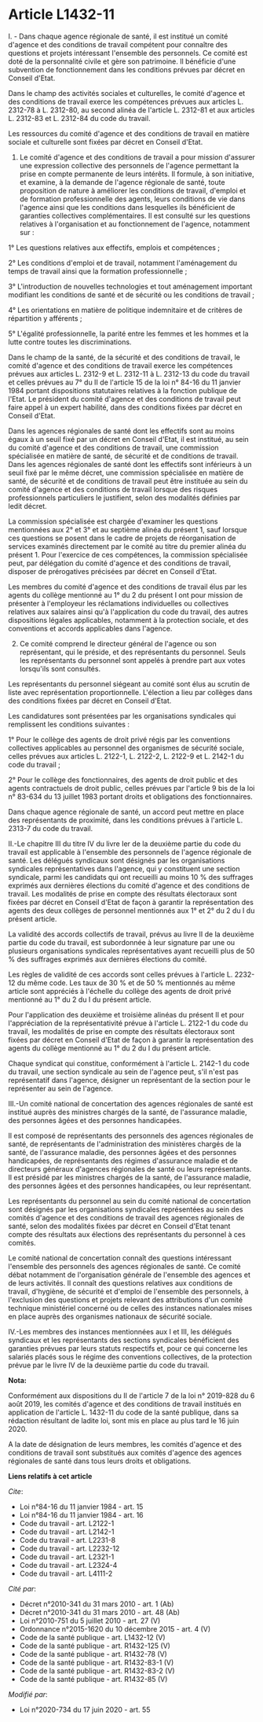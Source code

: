 # Article L1432-11

I. - Dans chaque agence régionale de santé, il est institué un comité d'agence et des conditions de travail compétent pour
connaître des questions et projets intéressant l'ensemble des personnels. Ce comité est doté de la personnalité civile et
gère son patrimoine. Il bénéficie d'une subvention de fonctionnement dans les conditions prévues par décret en Conseil
d'Etat.

Dans le champ des activités sociales et culturelles, le comité d'agence et des conditions de travail exerce les compétences
prévues aux articles L. 2312-78 à L. 2312-80, au second alinéa de l'article L. 2312-81 et aux articles L. 2312-83 et L.
2312-84 du code du travail.

Les ressources du comité d'agence et des conditions de travail en matière sociale et culturelle sont fixées par décret en
Conseil d'Etat.

1. Le comité d'agence et des conditions de travail a pour mission d'assurer une expression collective des personnels de
l'agence permettant la prise en compte permanente de leurs intérêts. Il formule, à son initiative, et examine, à la demande
de l'agence régionale de santé, toute proposition de nature à améliorer les conditions de travail, d'emploi et de formation
professionnelle des agents, leurs conditions de vie dans l'agence ainsi que les conditions dans lesquelles ils bénéficient de
garanties collectives complémentaires. Il est consulté sur les questions relatives à l'organisation et au fonctionnement de
l'agence, notamment sur :

1° Les questions relatives aux effectifs, emplois et compétences ;

2° Les conditions d'emploi et de travail, notamment l'aménagement du temps de travail ainsi que la formation
professionnelle ;

3° L'introduction de nouvelles technologies et tout aménagement important modifiant les conditions de santé et de sécurité ou
les conditions de travail ;

4° Les orientations en matière de politique indemnitaire et de critères de répartition y afférents ;

5° L'égalité professionnelle, la parité entre les femmes et les hommes et la lutte contre toutes les discriminations.

Dans le champ de la santé, de la sécurité et des conditions de travail, le comité d'agence et des conditions de travail
exerce les compétences prévues aux articles L. 2312-9 et L. 2312-11 à L. 2312-13 du code du travail et celles prévues au 7°
du II de l'article 15 de la loi n° 84-16 du 11 janvier 1984 portant dispositions statutaires relatives à la fonction publique
de l'Etat. Le président du comité d'agence et des conditions de travail peut faire appel à un expert habilité, dans des
conditions fixées par décret en Conseil d'Etat.

Dans les agences régionales de santé dont les effectifs sont au moins égaux à un seuil fixé par un décret en Conseil d'Etat,
il est institué, au sein du comité d'agence et des conditions de travail, une commission spécialisée en matière de santé, de
sécurité et de conditions de travail. Dans les agences régionales de santé dont les effectifs sont inférieurs à un seuil fixé
par le même décret, une commission spécialisée en matière de santé, de sécurité et de conditions de travail peut être
instituée au sein du comité d'agence et des conditions de travail lorsque des risques professionnels particuliers le
justifient, selon des modalités définies par ledit décret.

La commission spécialisée est chargée d'examiner les questions mentionnées aux 2° et 3° et au septième alinéa du présent 1,
sauf lorsque ces questions se posent dans le cadre de projets de réorganisation de services examinés directement par le
comité au titre du premier alinéa du présent 1. Pour l'exercice de ces compétences, la commission spécialisée peut, par
délégation du comité d'agence et des conditions de travail, disposer de prérogatives précisées par décret en Conseil d'Etat.

Les membres du comité d'agence et des conditions de travail élus par les agents du collège mentionné au 1° du 2 du présent I
ont pour mission de présenter à l'employeur les réclamations individuelles ou collectives relatives aux salaires ainsi qu'à
l'application du code du travail, des autres dispositions légales applicables, notamment à la protection sociale, et des
conventions et accords applicables dans l'agence.

2. Ce comité comprend le directeur général de l'agence ou son représentant, qui le préside, et des représentants du
personnel. Seuls les représentants du personnel sont appelés à prendre part aux votes lorsqu'ils sont consultés.

Les représentants du personnel siégeant au comité sont élus au scrutin de liste avec représentation proportionnelle.
L'élection a lieu par collèges dans des conditions fixées par décret en Conseil d'Etat.

Les candidatures sont présentées par les organisations syndicales qui remplissent les conditions suivantes :

1° Pour le collège des agents de droit privé régis par les conventions collectives applicables au personnel des organismes de
sécurité sociale, celles prévues aux articles L. 2122-1, L. 2122-2, L. 2122-9 et L. 2142-1 du code du travail ;

2° Pour le collège des fonctionnaires, des agents de droit public et des agents contractuels de droit public, celles prévues
par l'article 9 bis de la loi n° 83-634 du 13 juillet 1983 portant droits et obligations des fonctionnaires.

Dans chaque agence régionale de santé, un accord peut mettre en place des représentants de proximité, dans les conditions
prévues à l'article L. 2313-7 du code du travail.

II.-Le chapitre III du titre IV du livre Ier de la deuxième partie du code du travail est applicable à l'ensemble des
personnels de l'agence régionale de santé. Les délégués syndicaux sont désignés par les organisations syndicales
représentatives dans l'agence, qui y constituent une section syndicale, parmi les candidats qui ont recueilli au moins 10 %
des suffrages exprimés aux dernières élections du comité d'agence et des conditions de travail. Les modalités de prise en
compte des résultats électoraux sont fixées par décret en Conseil d'Etat de façon à garantir la représentation des agents des
deux collèges de personnel mentionnés aux 1° et 2° du 2 du I du présent article.

La validité des accords collectifs de travail, prévus au livre II de la deuxième partie du code du travail, est subordonnée à
leur signature par une ou plusieurs organisations syndicales représentatives ayant recueilli plus de 50 % des suffrages
exprimés aux dernières élections du comité.

Les règles de validité de ces accords sont celles prévues à l'article L. 2232-12 du même code. Les taux de 30 % et de 50 %
mentionnés au même article sont appréciés à l'échelle du collège des agents de droit privé mentionné au 1° du 2 du I du
présent article.

Pour l'application des deuxième et troisième alinéas du présent II et pour l'appréciation de la représentativité prévue à
l'article L. 2122-1 du code du travail, les modalités de prise en compte des résultats électoraux sont fixées par décret en
Conseil d'Etat de façon à garantir la représentation des agents du collège mentionné au 1° du 2 du I du présent article.

Chaque syndicat qui constitue, conformément à l'article L. 2142-1 du code du travail, une section syndicale au sein de
l'agence peut, s'il n'est pas représentatif dans l'agence, désigner un représentant de la section pour le représenter au sein
de l'agence.

III.-Un comité national de concertation des agences régionales de santé est institué auprès des ministres chargés de la
santé, de l'assurance maladie, des personnes âgées et des personnes handicapées.

Il est composé de représentants des personnels des agences régionales de santé, de représentants de l'administration des
ministères chargés de la santé, de l'assurance maladie, des personnes âgées et des personnes handicapées, de représentants
des régimes d'assurance maladie et de directeurs généraux d'agences régionales de santé ou leurs représentants. Il est
présidé par les ministres chargés de la santé, de l'assurance maladie, des personnes âgées et des personnes handicapées, ou
leur représentant.

Les représentants du personnel au sein du comité national de concertation sont désignés par les organisations syndicales
représentées au sein des comités d'agence et des conditions de travail des agences régionales de santé, selon des modalités
fixées par décret en Conseil d'Etat tenant compte des résultats aux élections des représentants du personnel à ces comités.

Le comité national de concertation connaît des questions intéressant l'ensemble des personnels des agences régionales de
santé. Ce comité débat notamment de l'organisation générale de l'ensemble des agences et de leurs activités. Il connaît des
questions relatives aux conditions de travail, d'hygiène, de sécurité et d'emploi de l'ensemble des personnels, à l'exclusion
des questions et projets relevant des attributions d'un comité technique ministériel concerné ou de celles des instances
nationales mises en place auprès des organismes nationaux de sécurité sociale.

IV.-Les membres des instances mentionnées aux I et III, les délégués syndicaux et les représentants des sections syndicales
bénéficient des garanties prévues par leurs statuts respectifs et, pour ce qui concerne les salariés placés sous le régime
des conventions collectives, de la protection prévue par le livre IV de la deuxième partie du code du travail.

**Nota:**

Conformément aux dispositions du II de l'article 7 de la loi n° 2019-828 du 6 août 2019, les comités d'agence et des
conditions de travail institués en application de l'article L. 1432-11 du code de la santé publique, dans sa rédaction
résultant de ladite loi, sont mis en place au plus tard le 16 juin 2020.

A la date de désignation de leurs membres, les comités d'agence et des conditions de travail sont substitués aux comités
d'agence des agences régionales de santé dans tous leurs droits et obligations.

**Liens relatifs à cet article**

_Cite_:

  - Loi n°84-16 du 11 janvier 1984 - art. 15
  - Loi n°84-16 du 11 janvier 1984 - art. 16
  - Code du travail - art. L2122-1
  - Code du travail - art. L2142-1
  - Code du travail - art. L2231-8
  - Code du travail - art. L2232-12
  - Code du travail - art. L2321-1
  - Code du travail - art. L2324-4
  - Code du travail - art. L4111-2

_Cité par_:

  - Décret n°2010-341 du 31 mars 2010 - art. 1 (Ab)
  - Décret n°2010-341 du 31 mars 2010 - art. 48 (Ab)
  - Loi n°2010-751 du 5 juillet 2010 - art. 27 (V)
  - Ordonnance n°2015-1620 du 10 décembre 2015 - art. 4 (V)
  - Code de la santé publique - art. L1432-12 (V)
  - Code de la santé publique - art. R1432-125 (V)
  - Code de la santé publique - art. R1432-78 (V)
  - Code de la santé publique - art. R1432-83-1 (V)
  - Code de la santé publique - art. R1432-83-2 (V)
  - Code de la santé publique - art. R1432-85 (V)

_Modifié par_:

  - Loi n°2020-734 du 17 juin 2020 - art. 55
